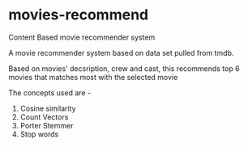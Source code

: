 # movies-recommend
Content Based movie recommender system

A movie recommender system based on data set pulled from tmdb.

Based on movies' decsription, crew and cast, this recommends top 6 movies that matches most with the selected movie

The concepts used are -
1. Cosine similarity
2. Count Vectors
3. Porter Stemmer
4. Stop words
